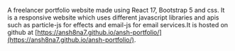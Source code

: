 A freelancer portfolio website made using React 17, Bootstrap 5 and css. It is a responsive website which uses different javascript libraries and apis such as particle-js for effects and email-js for email services.It is hosted on github at 
[https://ansh8na7.github.io/ansh-portfolio/](https://ansh8na7.github.io/ansh-portfolio/).

